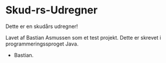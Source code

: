 # Skud-rs-Udregner
Dette er en skudårs udregner!

Lavet af Bastian Asmussen som et test projekt. Dette er skrevet i programmeringssproget Java.

- Bastian.
